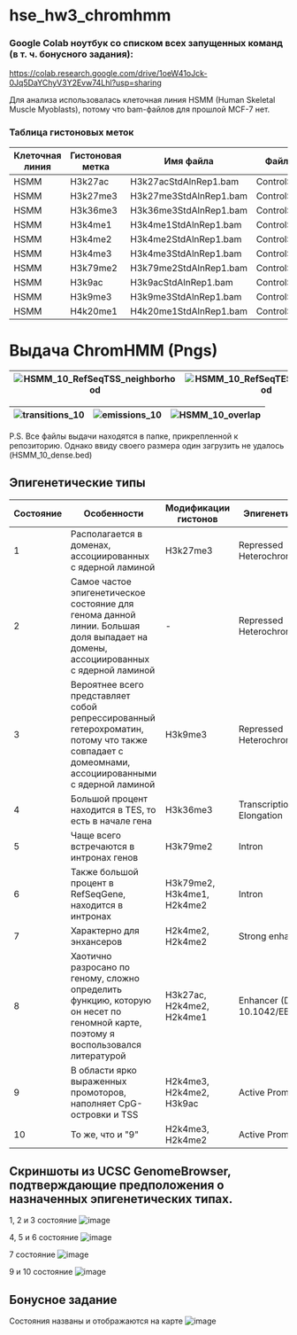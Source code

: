 # hse_hw3_chromhmm

### Google Colab ноутбук со списком всех запущенных команд (в т. ч. бонусного задания): 
https://colab.research.google.com/drive/1oeW41oJck-0Jq5DaYChyV3Y2Evw74Lhl?usp=sharing 

Для анализа использовалась клеточная линия HSMM (Human Skeletal Muscle Myoblasts), потому что bam-файлов для прошлой MCF-7 нет. 

### Таблица гистоновых меток
Клеточная линия | Гистоновая метка | Имя файла | Файл с контролем 
| --- | --- | --- | ---
HSMM|H3k27ac|H3k27acStdAlnRep1.bam|ControlStdAlnRep1.bam
HSMM|H3k27me3|H3k27me3StdAlnRep1.bam|ControlStdAlnRep1.bam
HSMM|H3k36me3|H3k36me3StdAlnRep1.bam|ControlStdAlnRep1.bam
HSMM|H3k4me1|H3k4me1StdAlnRep1.bam|ControlStdAlnRep1.bam
HSMM|H3k4me2|H3k4me2StdAlnRep1.bam|ControlStdAlnRep1.bam
HSMM|H3k4me3|H3k4me3StdAlnRep1.bam|ControlStdAlnRep1.bam
HSMM|H3k79me2|H3k79me2StdAlnRep1.bam|ControlStdAlnRep1.bam
HSMM|H3k9ac|H3k9acStdAlnRep1.bam|ControlStdAlnRep1.bam
HSMM|H3k9me3|H3k9me3StdAlnRep1.bam|ControlStdAlnRep1.bam
HSMM|H4k20me1|H4k20me1StdAlnRep1.bam|ControlStdAlnRep1.bam

# Выдача ChromHMM (Pngs)
|![HSMM_10_RefSeqTSS_neighborhood](https://user-images.githubusercontent.com/60548614/160277728-52f94d61-5ab6-4b07-85c7-3adc3fe15baf.png)|![HSMM_10_RefSeqTES_neighborhood](https://user-images.githubusercontent.com/60548614/160277744-c76ac96c-1e75-4512-9ae9-f4130e85eaa1.png)|
| ------------- | ------------- |

|![transitions_10](https://user-images.githubusercontent.com/60548614/160277843-af90a78c-f313-466b-bfff-f6e2dd4467d8.png)|![emissions_10](https://user-images.githubusercontent.com/60548614/160277850-82ae74f2-5401-4e8e-84dc-b87ac2060942.png)|![HSMM_10_overlap](https://user-images.githubusercontent.com/60548614/160277856-9ab0596d-48fa-47b6-b137-be88ce39ab02.png)|
| ------------- | ------------- | ------------- |

P.S. Все файлы выдачи находятся в папке, прикрепленной к репозиторию. Однако ввиду своего размера один загрузить не удалось (HSMM_10_dense.bed)

## Эпигенетические типы
**Состояние** | **Особенности** | **Модификации гистонов** | **Эпигенетический тип**
------------ | ------------- | ------------- | ------------- 
1 | Располагается в доменах, ассоциированных с ядерной ламиной| H3k27me3 | Repressed Heterochromatin
2 | Самое частое эпигенетическое состояние для генома данной линии. Большая доля выпадает на домены, ассоциированных с ядерной ламиной| - | Repressed Heterochromatin
3 | Вероятнее всего представляет собой репрессированный гетерохроматин, потому что также совпадает с домеомнами, ассоциированными с ядерной ламиной| H3k9me3 | Repressed Heterochromatin
4 | Большой процент находится в TES, то есть в начале гена | H3k36me3 | Transcriptional Elongation
5 | Чаще всего встречаются в интронах генов | H3k79me2 | Intron
6 | Также большой процент в RefSeqGene, находится в интронах | H3k79me2, H3k4me1, H2k4me2 | Intron
7 | Характерно для энхансеров | H2k4me2, H2k4me2 | Strong enhancer
8 | Хаотично разросано по геному, сложно определить функцию, которую он несет по геномной карте, поэтому я воспользовался литературой | H3k27ac, H2k4me2, H2k4me1 | Enhancer (DOI: 10.1042/EBC20200014)
9 | В области ярко выраженных промоторов, наполняет CpG-островки и TSS | H2k4me3, H2k4me2, H3k9ac | Active Promoter
10 | То же, что и "9" | H2k4me3, H2k4me2 | Active Promoter

## Скриншоты из UCSC GenomeBrowser, подтверждающие предположения о назначенных эпигенетических типах.
1, 2 и 3 состояние
![image](https://user-images.githubusercontent.com/60548614/160284788-b91d789d-928c-4f1f-b529-313cc3acab19.png)

4, 5 и 6 состояние
![image](https://user-images.githubusercontent.com/60548614/160284798-e38970e0-dcb9-4bb6-b53e-5ac10b0d278f.png)

7 состояние
![image](https://user-images.githubusercontent.com/60548614/160284852-0239c4d4-e9d9-42a9-a015-ebdf7fbb5fb1.png)

9 и 10 состояние
![image](https://user-images.githubusercontent.com/60548614/160284907-3dcc2446-1a84-4c62-9a05-93c1c33d94a9.png)

## Бонусное задание
Состояния названы и отображаются на карте
![image](https://user-images.githubusercontent.com/60548614/160285992-77e83e7d-586f-46d4-8cab-0e3719ec280c.png)
